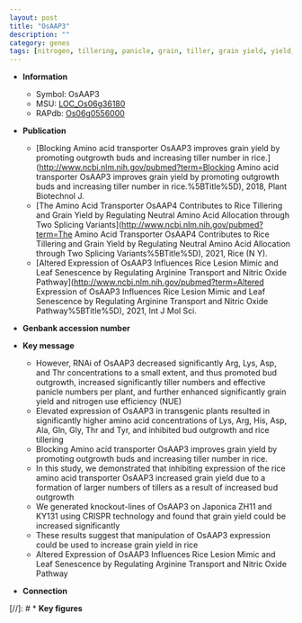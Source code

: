 ```yaml
---
layout: post
title: "OsAAP3"
description: ""
category: genes
tags: [nitrogen, tillering, panicle, grain, tiller, grain yield, yield, transporter, tiller number, amino acid transporter, leaf, leaf senescence, senescence, lesion, lesion mimic]
---
```


* **Information**  
    + Symbol: OsAAP3  
    + MSU: [LOC_Os06g36180](http://rice.uga.edu/cgi-bin/ORF_infopage.cgi?orf=LOC_Os06g36180)  
    + RAPdb: [Os06g0556000](https://rapdb.dna.affrc.go.jp/locus/?name=Os06g0556000)  

* **Publication**  
    + [Blocking Amino acid transporter OsAAP3 improves grain yield by promoting outgrowth buds and increasing tiller number in rice.](http://www.ncbi.nlm.nih.gov/pubmed?term=Blocking Amino acid transporter OsAAP3 improves grain yield by promoting outgrowth buds and increasing tiller number in rice.%5BTitle%5D), 2018, Plant Biotechnol J.
    + [The Amino Acid Transporter OsAAP4 Contributes to Rice Tillering and Grain Yield by Regulating Neutral Amino Acid Allocation through Two Splicing Variants](http://www.ncbi.nlm.nih.gov/pubmed?term=The Amino Acid Transporter OsAAP4 Contributes to Rice Tillering and Grain Yield by Regulating Neutral Amino Acid Allocation through Two Splicing Variants%5BTitle%5D), 2021, Rice (N Y).
    + [Altered Expression of OsAAP3 Influences Rice Lesion Mimic and Leaf Senescence by Regulating Arginine Transport and Nitric Oxide Pathway](http://www.ncbi.nlm.nih.gov/pubmed?term=Altered Expression of OsAAP3 Influences Rice Lesion Mimic and Leaf Senescence by Regulating Arginine Transport and Nitric Oxide Pathway%5BTitle%5D), 2021, Int J Mol Sci.

* **Genbank accession number**  

* **Key message**  
    + However, RNAi of OsAAP3 decreased significantly Arg, Lys, Asp, and Thr concentrations to a small extent, and thus promoted bud outgrowth, increased significantly tiller numbers and effective panicle numbers per plant, and further enhanced significantly grain yield and nitrogen use efficiency (NUE)
    + Elevated expression of OsAAP3 in transgenic plants resulted in significantly higher amino acid concentrations of Lys, Arg, His, Asp, Ala, Gln, Gly, Thr and Tyr, and inhibited bud outgrowth and rice tillering
    + Blocking Amino acid transporter OsAAP3 improves grain yield by promoting outgrowth buds and increasing tiller number in rice.
    + In this study, we demonstrated that inhibiting expression of the rice amino acid transporter OsAAP3 increased grain yield due to a formation of larger numbers of tillers as a result of increased bud outgrowth
    + We generated knockout-lines of OsAAP3 on Japonica ZH11 and KY131 using CRISPR technology and found that grain yield could be increased significantly
    + These results suggest that manipulation of OsAAP3 expression could be used to increase grain yield in rice
    + Altered Expression of OsAAP3 Influences Rice Lesion Mimic and Leaf Senescence by Regulating Arginine Transport and Nitric Oxide Pathway

* **Connection**  

[//]: # * **Key figures**  


